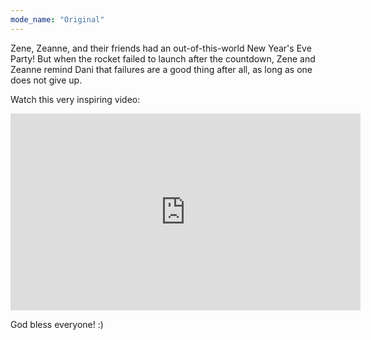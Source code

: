 ```yaml
---
mode_name: "Original"
---
```


Zene, Zeanne, and their friends had an out-of-this-world New Year's Eve Party! But when the rocket failed to launch after the countdown, Zene and Zeanne remind Dani that failures are a good thing after all, as long as one does not give up.

Watch this very inspiring video:

<div style="text-align: center">
<iframe width="560" height="315" src="https://www.youtube.com/embed/im10_HscvlY" title="YouTube video player" frameborder="0" allow="accelerometer; autoplay; clipboard-write; encrypted-media; gyroscope; picture-in-picture" allowfullscreen></iframe>
</div>

God bless everyone! :)